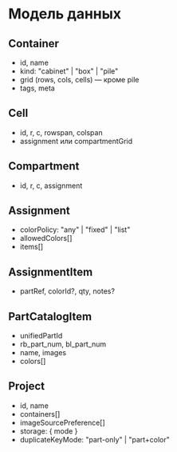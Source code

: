 # Модель данных

## Container
- id, name
- kind: "cabinet" | "box" | "pile"
- grid (rows, cols, cells) — кроме pile
- tags, meta

## Cell
- id, r, c, rowspan, colspan
- assignment или compartmentGrid

## Compartment
- id, r, c, assignment

## Assignment
- colorPolicy: "any" | "fixed" | "list"
- allowedColors[]
- items[]

## AssignmentItem
- partRef, colorId?, qty, notes?

## PartCatalogItem
- unifiedPartId
- rb_part_num, bl_part_num
- name, images
- colors[]

## Project
- id, name
- containers[]
- imageSourcePreference[]
- storage: { mode }
- duplicateKeyMode: "part-only" | "part+color"
